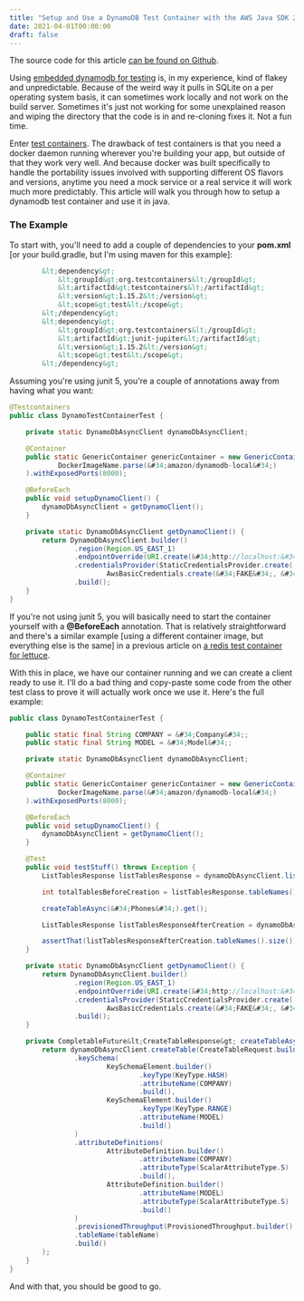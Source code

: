 ```yaml
---
title: "Setup and Use a DynamoDB Test Container with the AWS Java SDK 2.0"
date: 2021-04-01T00:00:00
draft: false
---
```


The source code for this article [can be found on Github](https://github.com/nfisher23/webflux-and-dynamo).

Using [embedded dynamodb for testing](https://nickolasfisher.com/blog/Configuring-an-In-Memory-DynamoDB-instance-with-Java-for-Integration-Testing) is, in my experience, kind of flakey and unpredictable. Because of the weird way it pulls in SQLite on a per operating system basis, it can sometimes work locally and not work on the build server. Sometimes it&#39;s just not working for some unexplained reason and wiping the directory that the code is in and re-cloning fixes it. Not a fun time.

Enter [test containers](https://www.testcontainers.org/). The drawback of test containers is that you need a docker daemon running wherever you&#39;re building your app, but outside of that they work very well. And because docker was built specifically to handle the portability issues involved with supporting different OS flavors and versions, anytime you need a mock service or a real service it will work much more predictably. This article will walk you through how to setup a dynamodb test container and use it in java.

### The Example

To start with, you&#39;ll need to add a couple of dependencies to your **pom.xml** \[or your build.gradle, but I&#39;m using maven for this example\]:

``` xml
        &lt;dependency&gt;
            &lt;groupId&gt;org.testcontainers&lt;/groupId&gt;
            &lt;artifactId&gt;testcontainers&lt;/artifactId&gt;
            &lt;version&gt;1.15.2&lt;/version&gt;
            &lt;scope&gt;test&lt;/scope&gt;
        &lt;/dependency&gt;
        &lt;dependency&gt;
            &lt;groupId&gt;org.testcontainers&lt;/groupId&gt;
            &lt;artifactId&gt;junit-jupiter&lt;/artifactId&gt;
            &lt;version&gt;1.15.2&lt;/version&gt;
            &lt;scope&gt;test&lt;/scope&gt;
        &lt;/dependency&gt;

```

Assuming you&#39;re using junit 5, you&#39;re a couple of annotations away from having what you want:

``` java
@Testcontainers
public class DynamoTestContainerTest {

    private static DynamoDbAsyncClient dynamoDbAsyncClient;

    @Container
    public static GenericContainer genericContainer = new GenericContainer(
            DockerImageName.parse(&#34;amazon/dynamodb-local&#34;)
    ).withExposedPorts(8000);

    @BeforeEach
    public void setupDynamoClient() {
        dynamoDbAsyncClient = getDynamoClient();
    }

    private static DynamoDbAsyncClient getDynamoClient() {
        return DynamoDbAsyncClient.builder()
                .region(Region.US_EAST_1)
                .endpointOverride(URI.create(&#34;http://localhost:&#34; &#43; genericContainer.getFirstMappedPort()))
                .credentialsProvider(StaticCredentialsProvider.create(
                        AwsBasicCredentials.create(&#34;FAKE&#34;, &#34;FAKE&#34;)))
                .build();
    }
}

```

If you&#39;re not using junit 5, you will basically need to start the container yourself with a **@BeforeEach** annotation. That is relatively straightforward and there&#39;s a similar example \[using a different container image, but everything else is the same\] in a previous article on [a redis test container for lettuce](https://nickolasfisher.com/blog/How-to-use-a-Redis-Test-Container-with-LettuceSpring-Boot-Webflux).

With this in place, we have our container running and we can create a client ready to use it. I&#39;ll do a bad thing and copy-paste some code from the other test class to prove it will actually work once we use it. Here&#39;s the full example:

``` java
public class DynamoTestContainerTest {

    public static final String COMPANY = &#34;Company&#34;;
    public static final String MODEL = &#34;Model&#34;;

    private static DynamoDbAsyncClient dynamoDbAsyncClient;

    @Container
    public static GenericContainer genericContainer = new GenericContainer(
            DockerImageName.parse(&#34;amazon/dynamodb-local&#34;)
    ).withExposedPorts(8000);

    @BeforeEach
    public void setupDynamoClient() {
        dynamoDbAsyncClient = getDynamoClient();
    }

    @Test
    public void testStuff() throws Exception {
        ListTablesResponse listTablesResponse = dynamoDbAsyncClient.listTables().get();

        int totalTablesBeforeCreation = listTablesResponse.tableNames().size();

        createTableAsync(&#34;Phones&#34;).get();

        ListTablesResponse listTablesResponseAfterCreation = dynamoDbAsyncClient.listTables().get();

        assertThat(listTablesResponseAfterCreation.tableNames().size()).isEqualTo(totalTablesBeforeCreation &#43; 1);
    }

    private static DynamoDbAsyncClient getDynamoClient() {
        return DynamoDbAsyncClient.builder()
                .region(Region.US_EAST_1)
                .endpointOverride(URI.create(&#34;http://localhost:&#34; &#43; genericContainer.getFirstMappedPort()))
                .credentialsProvider(StaticCredentialsProvider.create(
                        AwsBasicCredentials.create(&#34;FAKE&#34;, &#34;FAKE&#34;)))
                .build();
    }

    private CompletableFuture&lt;CreateTableResponse&gt; createTableAsync(String tableName) {
        return dynamoDbAsyncClient.createTable(CreateTableRequest.builder()
                .keySchema(
                        KeySchemaElement.builder()
                                .keyType(KeyType.HASH)
                                .attributeName(COMPANY)
                                .build(),
                        KeySchemaElement.builder()
                                .keyType(KeyType.RANGE)
                                .attributeName(MODEL)
                                .build()
                )
                .attributeDefinitions(
                        AttributeDefinition.builder()
                                .attributeName(COMPANY)
                                .attributeType(ScalarAttributeType.S)
                                .build(),
                        AttributeDefinition.builder()
                                .attributeName(MODEL)
                                .attributeType(ScalarAttributeType.S)
                                .build()
                )
                .provisionedThroughput(ProvisionedThroughput.builder().readCapacityUnits(100L).writeCapacityUnits(100L).build())
                .tableName(tableName)
                .build()
        );
    }
}

```

And with that, you should be good to go.


